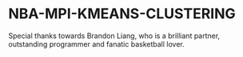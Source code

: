 # NBA-MPI-KMEANS-CLUSTERING

Special thanks towards Brandon Liang, who is a brilliant partner, outstanding programmer and fanatic basketball lover. 
